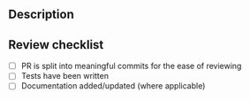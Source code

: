 ## Description

<!-- Add a description of the change. -->

## Review checklist

- [ ] PR is split into meaningful commits for the ease of reviewing
- [ ] Tests have been written
- [ ] Documentation added/updated (where applicable)
